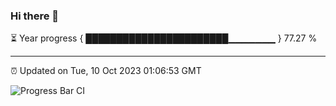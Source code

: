 ### Hi there 👋

⏳ Year progress { ███████████████████████▁▁▁▁▁▁▁ } 77.27 %

---

⏰ Updated on Tue, 10 Oct 2023 01:06:53 GMT

![Progress Bar CI](https://github.com/liununu/liununu/workflows/Progress%20Bar%20CI/badge.svg)
